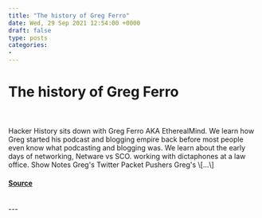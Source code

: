 ```yaml
---
title: "The history of Greg Ferro"
date: Wed, 29 Sep 2021 12:54:00 +0000
draft: false
type: posts
categories: 
- 
---
```

# The history of Greg Ferro

<br/>

<br/>
Hacker History sits down with Greg Ferro AKA EtherealMind. We learn how Greg started his podcast and blogging empire back before most people even know what podcasting and blogging was. We learn about the early days of networking, Netware vs SCO. working with dictaphones at a law office. Show Notes Greg's Twitter Packet Pushers Greg's \[…\]

#### [Source](https://hackerhistory.com/podcast/the-history-of-greg-ferro/)

<br/>
---
